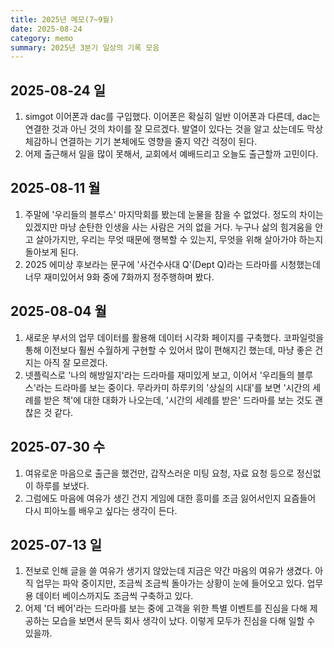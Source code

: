 ```yaml
---
title: 2025년 메모(7~9월)
date: 2025-08-24
category: memo
summary: 2025년 3분기 일상의 기록 모음
---
```


## 2025-08-24 일

1. simgot 이어폰과 dac를 구입했다. 이어폰은 확실히 일반 이어폰과 다른데, dac는 연결한 것과 아닌 것의 차이를 잘 모르겠다. 발열이 있다는 것을 알고 샀는데도 막상 체감하니 연결하는 기기 본체에도 영향을 줄지 약간 걱정이 된다.
2. 어제 출근해서 일을 많이 못해서, 교회에서 예배드리고 오늘도 출근할까 고민이다. 

## 2025-08-11 월

1. 주말에 '우리들의 블루스' 마지막회를 봤는데 눈물을 참을 수 없었다. 정도의 차이는 있겠지만 마냥 순탄한 인생을 사는 사람은 거의 없을 거다. 누구나 삶의 힘겨움을 안고 살아가지만, 우리는 무엇 때문에 행복할 수 있는지, 무엇을 위해 살아가야 하는지 돌아보게 된다.
2. 2025 에미상 후보라는 문구에 '사건수사대 Q'(Dept Q)라는 드라마를 시청했는데 너무 재미있어서 9화 중에 7화까지 정주행하며 봤다.

## 2025-08-04 월

1. 새로운 부서의 업무 데이터를 활용해 데이터 시각화 페이지를 구축했다. 코파일럿을 통해 이전보다 훨씬 수월하게 구현할 수 있어서 많이 편해지긴 했는데, 마냥 좋은 건지는 아직 잘 모르겠다.
2. 넷플릭스로 '나의 해방일지'라는 드라마를 재미있게 보고, 이어서 '우리들의 블루스'라는 드라마를 보는 중이다. 무라카미 하루키의 '상실의 시대'를 보면 '시간의 세례를 받은 책'에 대한 대화가 나오는데, '시간의 세례를 받은' 드라마를 보는 것도 괜찮은 것 같다. 

## 2025-07-30 수

1. 여유로운 마음으로 출근을 했건만, 갑작스러운 미팅 요청, 자료 요청 등으로 정신없이 하루를 보냈다.
2. 그럼에도 마음에 여유가 생긴 건지 게임에 대한 흥미를 조금 잃어서인지 요즘들어 다시 피아노를 배우고 싶다는 생각이 든다.

## 2025-07-13 일

1. 전보로 인해 글을 쓸 여유가 생기지 않았는데 지금은 약간 마음의 여유가 생겼다. 아직 업무는 파악 중이지만, 조금씩 조금씩 돌아가는 상황이 눈에 들어오고 있다. 업무용 데이터 베이스까지도 조금씩 구축하고 있다.
2. 어제 '더 베어'라는 드라마를 보는 중에 고객을 위한 특별 이벤트를 진심을 다해 제공하는 모습을 보면서 문득 회사 생각이 났다. 이렇게 모두가 진심을 다해 일할 수 있을까.
